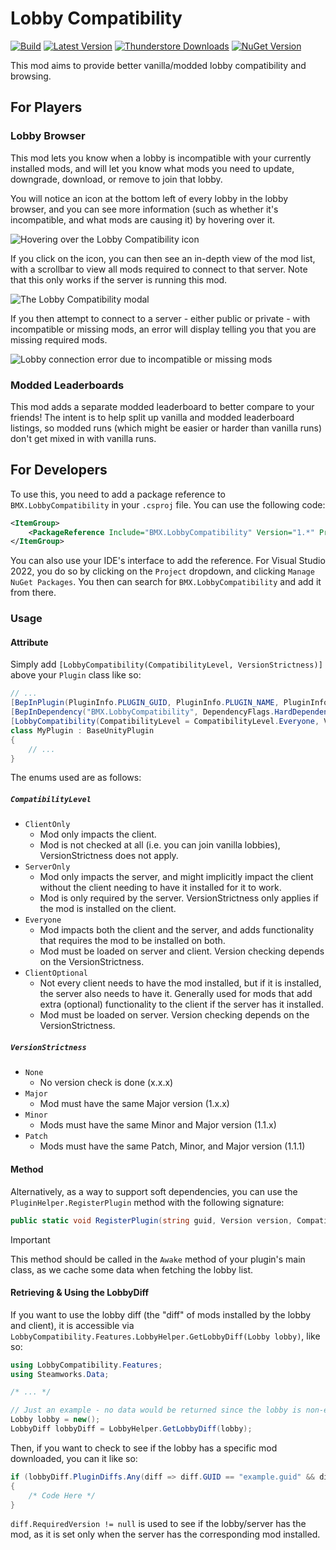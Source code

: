 # Lobby Compatibility

[![Build](https://img.shields.io/github/actions/workflow/status/MaxWasUnavailable/LobbyCompatibility/build.yml?style=for-the-badge&logo=github&branch=master)](https://github.com/MaxWasUnavailable/LobbyCompatibility/actions/workflows/build.yml)
[![Latest Version](https://img.shields.io/thunderstore/v/BMX/LobbyCompatibility?style=for-the-badge&logo=thunderstore&logoColor=white)](https://thunderstore.io/c/lethal-company/p/BMX/LobbyCompatibility)
[![Thunderstore Downloads](https://img.shields.io/thunderstore/dt/BMX/LobbyCompatibility?style=for-the-badge&logo=thunderstore&logoColor=white)](https://thunderstore.io/c/lethal-company/p/BMX/LobbyCompatibility)
[![NuGet Version](https://img.shields.io/nuget/v/LethalCompany.LobbyCompatibility?style=for-the-badge&logo=nuget)](https://www.nuget.org/packages/LethalCompany.LobbyCompatibility)

This mod aims to provide better vanilla/modded lobby compatibility and browsing.

## For Players

### Lobby Browser

This mod lets you know when a lobby is incompatible with your currently installed mods, and will let you know what mods
you need to update, downgrade, download, or remove to join that lobby.

You will notice an icon at the bottom left of every lobby in the lobby browser, and you can see more information (such
as whether it's incompatible, and what mods are causing it) by hovering over it.

![Hovering over the Lobby Compatibility icon](https://raw.githubusercontent.com/MaxWasUnavailable/LobbyCompatibility/master/assets/hover.png)

If you click on the icon, you can then see an in-depth view of the mod list, with a scrollbar to view all mods required
to connect to that server. Note that this only works if the server is running this mod.

![The Lobby Compatibility modal](https://raw.githubusercontent.com/MaxWasUnavailable/LobbyCompatibility/master/assets/modal.png)

If you then attempt to connect to a server - either public or private - with incompatible or missing mods, an error will
display telling you that you are missing required mods.

![Lobby connection error due to incompatible or missing mods](https://raw.githubusercontent.com/MaxWasUnavailable/LobbyCompatibility/master/assets/error.png)

### Modded Leaderboards

This mod adds a separate modded leaderboard to better compare to your friends! The intent is to help split up vanilla
and modded leaderboard listings, so modded runs (which might be easier or harder than vanilla runs) don't get mixed in
with vanilla runs.

## For Developers

To use this, you need to add a package reference to `BMX.LobbyCompatibility` in your `.csproj` file. You can
use the
following code:

```xml
<ItemGroup>
    <PackageReference Include="BMX.LobbyCompatibility" Version="1.*" PrivateAssets="all" />
</ItemGroup>
```

You can also use your IDE's interface to add the reference. For Visual Studio 2022, you do so by clicking on
the `Project` dropdown, and clicking `Manage NuGet Packages`. You then can search for `BMX.LobbyCompatibility`
and add
it from there.

### Usage

#### Attribute

Simply add `[LobbyCompatibility(CompatibilityLevel, VersionStrictness)]` above your `Plugin` class like so:

```csharp
// ...
[BepInPlugin(PluginInfo.PLUGIN_GUID, PluginInfo.PLUGIN_NAME, PluginInfo.PLUGIN_VERSION)]
[BepInDependency("BMX.LobbyCompatibility", DependencyFlags.HardDependency)]
[LobbyCompatibility(CompatibilityLevel = CompatibilityLevel.Everyone, VersionStrictness = VersionStrictness.Minor)]
class MyPlugin : BaseUnityPlugin
{
    // ...
}
```

The enums used are as follows:

##### `CompatibilityLevel`

- `ClientOnly`
    - Mod only impacts the client.
    - Mod is not checked at all (i.e. you can join vanilla lobbies), VersionStrictness does not apply.
- `ServerOnly`
    - Mod only impacts the server, and might implicitly impact the client without the client needing to have it
      installed for it to work.
    - Mod is only required by the server. VersionStrictness only applies if the mod is installed on the client.
- `Everyone`
    - Mod impacts both the client and the server, and adds functionality that requires the mod to be installed on both.
    - Mod must be loaded on server and client. Version checking depends on the VersionStrictness.
- `ClientOptional`
    - Not every client needs to have the mod installed, but if it is installed, the server also needs to have it.
      Generally used for mods that add extra (optional) functionality to the client if the server has it installed.
    - Mod must be loaded on server. Version checking depends on the VersionStrictness.

##### `VersionStrictness`

- `None`
    - No version check is done (x.x.x)
- `Major`
    - Mod must have the same Major version (1.x.x)
- `Minor`
    - Mods must have the same Minor and Major version (1.1.x)
- `Patch`
    - Mods must have the same Patch, Minor, and Major version (1.1.1)

#### Method

Alternatively, as a way to support soft dependencies, you can use the `PluginHelper.RegisterPlugin` method with the
following signature:

```csharp
public static void RegisterPlugin(string guid, Version version, CompatibilityLevel compatibilityLevel, VersionStrictness versionStrictness)
```

> [!IMPORTANT]
>
> This method should be called in the `Awake` method of your plugin's main class, as we cache some data when fetching
> the lobby list.

#### Retrieving & Using the LobbyDiff

If you want to use the lobby diff (the "diff" of mods installed by the lobby and client), it is accessible via `LobbyCompatibility.Features.LobbyHelper.GetLobbyDiff(Lobby lobby)`, like so:

```csharp
using LobbyCompatibility.Features;
using Steamworks.Data;

/* ... */

// Just an example - no data would be returned since the lobby is non-existant.
Lobby lobby = new();
LobbyDiff lobbyDiff = LobbyHelper.GetLobbyDiff(lobby);
```

Then, if you want to check to see if the lobby has a specific mod downloaded, you can it like so:

```csharp
if (lobbyDiff.PluginDiffs.Any(diff => diff.GUID == "example.guid" && diff.RequiredVersion != null))
{
    /* Code Here */
}
```

`diff.RequiredVersion != null` is used to see if the lobby/server has the mod, as it is set only when the server has the corresponding mod installed.